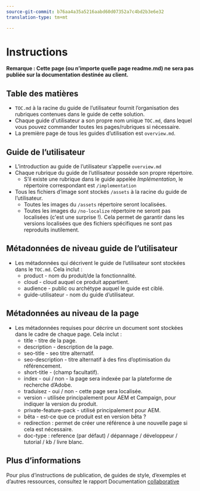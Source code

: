 ```yaml
---
source-git-commit: b76aa4a35a5216aabd60d07352a7c4bd2b3e6e32
translation-type: tm+mt

---
```

# Instructions

**Remarque : Cette page (ou n’importe quelle page readme.md) ne sera pas publiée sur la documentation destinée au client.**

## Table des matières

+ `TOC.md` à la racine du guide de l’utilisateur fournit l’organisation des rubriques contenues dans le guide de cette solution.
+ Chaque guide d'utilisateur a son propre nom unique `TOC.md`, dans lequel vous pouvez commander toutes les pages/rubriques si nécessaire.
+ La première page de tous les guides d’utilisation est `overview.md`.

## Guide de l’utilisateur

+ L’introduction au guide de l’utilisateur s’appelle `overview.md`
+ Chaque rubrique du guide de l’utilisateur possède son propre répertoire.
   + S’il existe une rubrique dans le guide appelée *Implémentation*, le répertoire correspondant est `/implementation`
+ Tous les fichiers d’image sont stockés `/assets` à la racine du guide de l’utilisateur.
   + Toutes les images du `/assets` répertoire seront localisées.
   + Toutes les images du `/no-localize` répertoire ne seront pas localisées (c'est une surprise !). Cela permet de garantir dans les versions localisées que des fichiers spécifiques ne sont pas reproduits inutilement.

## Métadonnées de niveau guide de l’utilisateur

+ Les métadonnées qui décrivent le guide de l’utilisateur sont stockées dans le `TOC.md`. Cela inclut :
   + product - nom du produit/de la fonctionnalité.
   + cloud - cloud auquel ce produit appartient.
   + audience - public ou archétype auquel le guide est ciblé.
   + guide-utilisateur - nom du guide d’utilisateur.

## Métadonnées au niveau de la page

+ Les métadonnées requises pour décrire un document sont stockées dans le cadre de chaque page. Cela inclut :
   + title - titre de la page.
   + description - description de la page.
   + seo-title - seo titre alternatif.
   + seo-description - titre alternatif à des fins d’optimisation du référencement.
   + short-title - (champ facultatif).
   + index - oui / non - la page sera indexée par la plateforme de recherche d’Adobe.
   + traduisez - oui / non - cette page sera localisée.
   + version - utilisée principalement pour AEM et Campaign, pour indiquer la version du produit.
   + private-feature-pack - utilisé principalement pour AEM.
   + bêta - est-ce que ce produit est en version bêta ?
   + redirection : permet de créer une référence à une nouvelle page si cela est nécessaire.
   + doc-type : reference (par défaut) / dépannage / développeur / tutorial / kb / livre blanc.

## Plus d’informations

Pour plus d’instructions de publication, de guides de style, d’exemples et d’autres ressources, consultez le rapport Documentation [collaborative](https://git.corp.adobe.com/AdobeDocs/collaborative-doc-instructions)
